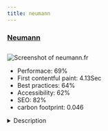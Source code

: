 ```yaml
---
title: neumann
---
```


<div style="height: 3rem">
  <a href="http://neumann.fr"><h3>Neumann</h3></a>
</div>
<img loading="lazy" src="/images/thumbs/neumann.fr.jpg" alt="Screenshot of neumann.fr" />
<ul>
  <li>Performace: 69%</li>
  <li>
    First contentful paint:
    4.13Sec
  </li>
  <li>Best practices: 64%</li>
  <li>Accessibility: 62%</li>
  <li>SEO: 82%</li>
  <li>carbon footprint: 0.046</li>
</ul>
<details>
  <summary>Description</summary>
  <p>Corporate presentation of the Neumann Company.
French aeronautical industrialist near LeMans.
Catalog of products and productions toolsJoomla 3.x with Seblod for product's catalog and search engine</p>
</details>

